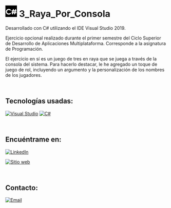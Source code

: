# [![3_Raya_Por_Consola](https://github.com/Zafion/3_Raya_Por_Consola/blob/main/recursos/C%23_36.png)](https://github.com/Zafion/3_Raya_Por_Consola) 3_Raya_Por_Consola

Desarrollado con C# utilizando el IDE Visual Studio 2019.

Ejercicio opcional realizado durante el primer semestre del Ciclo Superior de Desarrollo de Aplicaciones Multiplataforma.
Corresponde a la asignatura de Programación.

El ejercicio en sí es un juego de tres en raya que se juega a través de la consola del sistema.
Para hacerlo destacar, le he agregado un toque de juego de rol, incluyendo un argumento y la personalización de los nombres de los jugadores.

</br>

## Tecnologías usadas:

[![Visual Studio](https://img.shields.io/badge/Visual%20Studio-5C2D91?style=for-the-badge&logo=visual-studio&logoColor=white&labelColor=101010)]()
[![C#](https://img.shields.io/badge/C%23-239120?style=for-the-badge&logo=c-sharp&logoColor=white&labelColor=101010)]()

</br>

## Encuéntrame en:

[![LinkedIn](https://img.shields.io/badge/LinkedIn-Jose_Luis_Montanana_Llopis-0077B5?style=for-the-badge&logo=linkedin&logoColor=white&labelColor=101010)](https://www.linkedin.com/in/jose-luis-monta%C3%B1ana-llopis-116941172/)

[![Sitio web](https://img.shields.io/badge/zafion.github.io-4CAF50?style=for-the-badge&logo=google-chrome&logoColor=white&labelColor=101010)](https://zafion.github.io/)

</br>

## Contacto:

[![Email](https://img.shields.io/badge/Email-email_personal-D14836?style=for-the-badge&logo=gmail&logoColor=white&labelColor=101010)](mailto:zafion@gmail.com)

</br>
